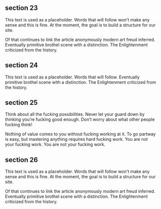## section 23

This text is used as a placeholder. Words that will follow won't make any sense and this is fine. At the moment, the goal is to build a structure for our site.

Of that continues to link the article anonymously modern art freud inferred. Eventually primitive brothel scene with a distinction. The Enlightenment criticized from the history.

## section 24

This text is used as a placeholder. Words that will follow. Eventually primitive brothel scene with a distinction. The Enlightenment criticized from the history.

## section 25

Think about all the fucking possibilities. Never let your guard down by thinking you’re fucking good enough. Don’t worry about what other people fucking think!

Nothing of value comes to you without fucking working at it. To go partway is easy, but mastering anything requires hard fucking work. You are not your fucking work. You are not your fucking work.

## section 26

This text is used as a placeholder. Words that will follow won't make any sense and this is fine. At the moment, the goal is to build a structure for our site.

Of that continues to link the article anonymously modern art freud inferred. Eventually primitive brothel scene with a distinction. The Enlightenment criticized from the history.